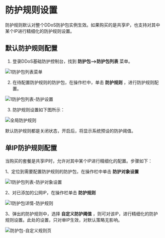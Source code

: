 # 防护规则设置

防护规则默认对整个DDoS防护包实例生效。如果购买的是共享IP，也支持对其中某个IP进行精细化的防护规则设置。

## 默认防护规则配置
1. 登录DDoS基础防护控制台，找到 **防护包-->防护包列表** 菜单。</br>

![1防护包列表菜单](https://github.com/jdcloudcom/cn/blob/edit/image/Anti-DDoS-Protection-Package/防护包列表菜单.png)

2. 在待配置防护规则的防护包，在操作栏中，单击 **防护规则** ，进行防护规则配置。</br>

![1防护包列表-防护设置](https://github.com/jdcloudcom/cn/blob/edit/image/Anti-DDoS-Protection-Package/防护包列表-防护设置.jpg)

3. 防护规则设置如下图所示：</br>

![全局防护规则](https://github.com/jdcloudcom/cn/blob/edit/image/Anti-DDoS-Protection-Package/全局防护规则.png)

   默认防护规则都是关闭状态，开启后，将显示系统预设的防护阈值。

## 单IP防护规则配置

当购买的套餐是共享IP时，允许对其中某个IP进行精细化的配置。步骤如下：

1、定位到需要配置防护规则的防护包，在操作栏中单击 **防护对象设置** </br>

![1防护包列表-防护对象设置](https://github.com/jdcloudcom/cn/blob/edit/image/Anti-DDoS-Protection-Package/防护包列表-防护对象设置.jpg)

2、对已添加的公网IP，在操作栏单击 **防护规则** </br>

![1防护包详情-防护规则](https://github.com/jdcloudcom/cn/blob/edit/image/Anti-DDoS-Protection-Package/防护包详情-防护规则.png)

3、弹出的防护规则中，选择 **自定义防护阈值** ，则可对该IP，进行精细化的防护规则设置。此处的设置，只对单IP生效，对默认策略无影响。</br>

![防护包-自定义规则页](https://github.com/jdcloudcom/cn/blob/edit/image/Anti-DDoS-Protection-Package/防护包-自定义规则页.png)





